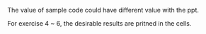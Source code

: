 The value of sample code could have different value with the ppt.

For exercise 4 ~ 6, the desirable results are pritned in the cells.
